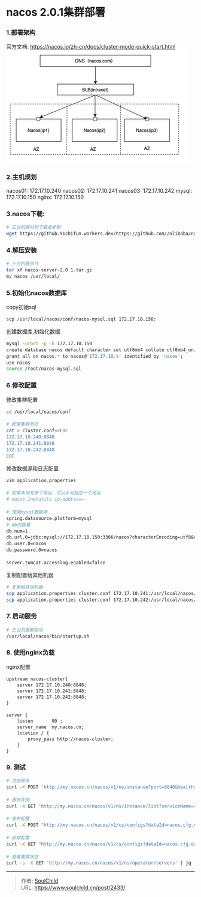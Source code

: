 # nacos 2.0.1集群部署

<!--more-->
### 1.部署架构
官方文档: https://nacos.io/zh-cn/docs/cluster-mode-quick-start.html
![95808-t746ty1vd6m.png](images/580233370.png)

### 2.主机规划
nacos01: 172.17.10.240
nacos02: 172.17.10.241
nacos03: 172.17.10.242
mysql: 172.17.10.150
nginx: 172.17.10.150

### 3.nacos下载:
```bash
# 三台机器分别下载或复制
wget https://github.91chifun.workers.dev/https://github.com//alibaba/nacos/releases/download/2.0.1/nacos-server-2.0.1.tar.gz
```

### 4.解压安装
```bash
# 三台机器执行
tar xf nacos-server-2.0.1.tar.gz
mv nacos /usr/local/
```

### 5.初始化nacos数据库
copy初始sql
```bash
scp /usr/local/nacos/conf/nacos-mysql.sql 172.17.10.150:
```

创建数据库,初始化数据
```bash
mysql -uroot -p -h 172.17.10.150
create database nacos default character set utf8mb4 collate utf8mb4_unicode_ci;
grant all on nacos.* to nacos@'172.17.10.%' identified by 'nacos';
use nacos
source /root/nacos-mysql.sql
```

### 6.修改配置
修改集群配置
```bash
cd /usr/local/nacos/conf

# 配置集群节点
cat > cluster.conf<<EOF
172.17.10.240:8848
172.17.10.241:8848
172.17.10.242:8848
EOF
```

修改数据源和日志配置
```bash
vim application.properties

# 如果本地有多个地址，可以手动指定一个地址
# nacos.inetutils.ip-address=

# 使用mysql数据源
spring.datasource.platform=mysql
# db的数量
db.num=1
db.url.0=jdbc:mysql://172.17.10.150:3306/nacos?characterEncoding=utf8&connectTimeout=1000&socketTimeout=3000&autoReconnect=true&useUnicode=true&useSSL=false&serverTimezone=UTC
db.user.0=nacos
db.password.0=nacos

server.tomcat.accesslog.enabled=false
```

复制配置给其他机器
```bash
# 复制给其他机器
scp application.properties cluster.conf 172.17.10.241:/usr/local/nacos/conf/
scp application.properties cluster.conf 172.17.10.242:/usr/local/nacos/conf/
```


### 7. 启动服务
```bash
# 三台机器都启动
/usr/local/nacos/bin/startup.sh
```

### 8. 使用nginx负载
nginx配置
```nginx
upstream nacos-cluster{
    server 172.17.10.240:8848;
    server 172.17.10.241:8848;
    server 172.17.10.242:8848;
}

server {
    listen       80 ;
    server_name  my.nacos.cn;
    location / {
        proxy_pass http://nacos-cluster;
    }
}
```

### 9. 测试
```bash
# 注册服务
curl -X POST 'http://my.nacos.cn/nacos/v1/ns/instance?port=8848&healthy=true&ip=11.11.11.11&weight=1.0&serviceName=soulchild&namespaceId=public'

# 服务发现
curl -X GET 'http://my.nacos.cn/nacos/v1/ns/instance/list?serviceName=soulchild'

# 发布配置
curl -X POST "http://my.nacos.cn/nacos/v1/cs/configs?dataId=nacos.cfg.dataId&group=test&content=helloWorld"

# 获取配置
curl -X GET "http://my.nacos.cn/nacos/v1/cs/configs?dataId=nacos.cfg.dataId&group=test"

# 查看集群状态
curl -s -X GET 'http://my.nacos.cn/nacos/v1/ns/operator/servers' | jq .servers
```


---

> 作者: [SoulChild](https://www.soulchild.cn)  
> URL: https://www.soulchild.cn/post/2433/  

